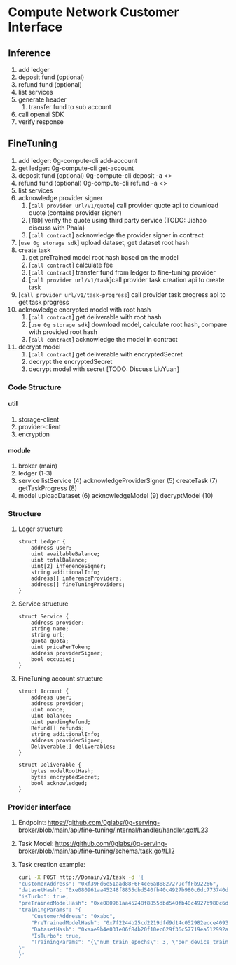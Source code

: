 # Compute Network Customer Interface

## Inference

1. add ledger
2. deposit fund (optional)
3. refund fund (optional)
4. list services
5. generate header
    1. transfer fund to sub account
6. call openai SDK
7. verify response

## FineTuning

1. add ledger: 0g-compute-cli add-account
2. get ledger: 0g-compute-cli get-account
3. deposit fund (optional) 0g-compute-cli deposit -a <>
4. refund fund (optional) 0g-compute-cli refund -a <>
5. list services 
6. acknowledge provider signer
    1. [`call provider url/v1/quote`] call provider quote api to download quote (contains provider signer)
    2. [`TBD`] verify the quote using third party service (TODO: Jiahao discuss with Phala)
    3. [`call contract`] acknowledge the provider signer in contract
7. [`use 0g storage sdk`] upload dataset, get dataset root hash
8. create task 
    1. get preTrained model root hash based on the model
    2. [`call contract`] calculate fee
    3. [`call contract`] transfer fund from ledger to fine-tuning provider
    4. [`call provider url/v1/task`]call provider task creation api to create task
9. [`call provider url/v1/task-progress`] call provider task progress api to get task progress
10. acknowledge encrypted model with root hash
    1. [`call contract`] get deliverable with root hash
    2. [`use 0g storage sdk`] download model, calculate root hash, compare with provided root hash
    3. [`call contract`] acknowledge the model in contract
11. decrypt model
    1. [`call contract`] get deliverable with encryptedSecret
    2. decrypt the encryptedSecret
    3. decrypt model with secret [TODO: Discuss LiuYuan]

### Code Structure

#### util

1. storage-client
2. provider-client
3. encryption

#### module

1. broker (main)
2. ledger (1-3)
3. service
   listService (4)
   acknowledgeProviderSigner (5)
   createTask (7)
   getTaskProgress (8)
4. model
   uploadDataset (6)
   acknowledgeModel (9)
   decryptModel (10)

### Structure

1. Leger structure

    ```solidity
    struct Ledger {
        address user;
        uint availableBalance;
        uint totalBalance;
        uint[2] inferenceSigner;
        string additionalInfo;
        address[] inferenceProviders;
        address[] fineTuningProviders;
    }
    ```

2. Service structure

    ```solidity
    struct Service {
        address provider;
        string name;
        string url;
        Quota quota;
        uint pricePerToken;
        address providerSigner;
        bool occupied;
    }
    ```

3. FineTuning account structure

    ```solidity
    struct Account {
        address user;
        address provider;
        uint nonce;
        uint balance;
        uint pendingRefund;
        Refund[] refunds;
        string additionalInfo;
        address providerSigner;
        Deliverable[] deliverables;
    }

    struct Deliverable {
        bytes modelRootHash;
        bytes encryptedSecret;
        bool acknowledged;
    }
    ```

### Provider interface

1. Endpoint: https://github.com/0glabs/0g-serving-broker/blob/main/api/fine-tuning/internal/handler/handler.go#L23
2. Task Model: https://github.com/0glabs/0g-serving-broker/blob/main/api/fine-tuning/schema/task.go#L12
3. Task creation example:

    ```bash
    curl -X POST http://Domain/v1/task -d '{
    "customerAddress": "0xf39Fd6e51aad88F6F4ce6aB8827279cffFb92266",
    "datasetHash": "0xe080961aa45248f8855dbd540fb40c4927b980c6dc773740da79f19c0b2570c2",
    "isTurbo": true,
    "preTrainedModelHash": "0xe080961aa45248f8855dbd540fb40c4927b980c6dc773740da79f19c0b2570c2",
    "trainingParams": "{
        "CustomerAddress": "0xabc",
        "PreTrainedModelHash": "0x7f2244b25cd2219dfd9d14c052982ecce409356e0f08e839b79796e270d110a7",
        "DatasetHash": "0xaae9b4e031e06f84b20f10ec629f36c57719ea512992a6b7e2baea93f447a5fa",
        "IsTurbo": true,
        "TrainingParams": "{\"num_train_epochs\": 3, \"per_device_train_batch_size\": 16, \"per_device_eval_batch_size\": 16, \"warmup_steps\": 500, \"weight_decay\": 0.01, \"logging_dir\": \"./logs\", \"logging_steps\": 100, \"evaluation_strategy\": \"no\", \"save_strategy\": \"steps\", \"save_steps\": 500, \"eval_steps\": 500, \"load_best_model_at_end\": false, \"metric_for_best_model\": \"accuracy\", \"greater_is_better\": true, \"report_to\": [\"none\"]}"
    }"
    }'
    ```
